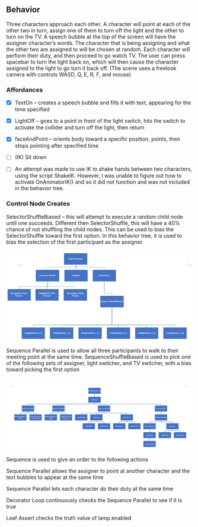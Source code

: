 ## Behavior

Three characters approach each other.  A character will point at each of the other two in turn, assign one of them to turn off the light and the other to turn on the TV.  A speech bubble at the top of the screen will have the assigner character’s words.  The character that is being assigning and what the other two are assigned to will be chosen at random.  Each character will perform their duty, and then proceed to go watch TV.  The user can press spacebar to turn the light back on, which will then cause the character assigned to the light to go turn it back off. 
(The scene uses a freelook camera with controls WASD, Q, E, R, F, and mouse) 


### Affordances
  - [x] TextOn – creates a speech bubble and fills it with text, appearing for the time specified

  - [x] LightOff – goes to a point in front of the light switch, hits the switch to activate the collider and turn off the light, then return

  - [x] faceAndPoint – orients body toward a specific position, points, then stops pointing after specified time

  - [ ] (IK) Sit down 

  - [ ] An attempt was made to use IK to shake hands between two characters, using the script ShakeIK.  However, I was unable to figure out how to activate OnAnimatorIK() and so it did not function and was not included in the behavior tree.

### Control Node Creates
SelectorShuffleBiased – this will attempt to execute a random child node until one succeeds. Different then SelectorShuffle, this will have a 40% chance of not shuffling the child nodes.  This can be used to bias the SelectorShuffle toward the first option.  In this behavior tree, it is used to bias the selection of the first participant as the assigner.

![](img1.png)

Sequence Parallel is used to allow all three participants to walk to their meeting point at the same time.
SequenceShuffleBiased is used to pick one of the following sets of assigner, light switcher, and TV switcher, with a bias toward picking the first option



![](img2.png)

Sequence is used to give an order to the following actions

Sequence Parallel allows the assigner to point at another character and the text bubbles to appear at the same time

Sequence Parallel lets each character do their duty at the same time

Decorator Loop continuously checks the Sequence Parallel to see if it is true

Leaf Assert checks the truth value of lamp.enabled